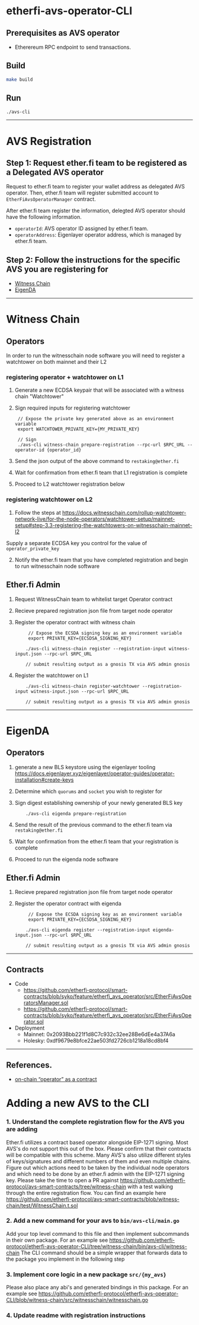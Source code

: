 # etherfi-avs-operator-CLI


## Prerequisites as AVS operator

- Etherereum RPC endpoint to send transactions.

## Build

```bash
make build
```

## Run

```bash
./avs-cli
```

---

# AVS Registration

## Step 1: Request ether.fi team to be registered as a Delegated AVS operator

Request to ether.fi team to register your wallet address as delegated AVS operator.
Then, ether.fi team will register submitted account to `EtherFiAvsOperatorManager` contract.

After ether.fi team register the information, delegted AVS operator should have the following information.
- `operatorId`: AVS operator ID assigned by ether.fi team.
- `operatorAddress`: Eigenlayer operator address, which is managed by ether.fi team.

## Step 2: Follow the instructions for the specific AVS you are registering for
* [Witness Chain](https://github.com/etherfi-protocol/etherfi-avs-operator-CLI/blob/witness-chain/README.md#witness-chain)
* [EigenDA](https://github.com/etherfi-protocol/etherfi-avs-operator-CLI/blob/witness-chain/README.md#eigenda)

---

# Witness Chain

## Operators
In order to run the witnesschain node software you will need to register a watchtower on both mainnet and their L2

### registering operator + watchtower on L1

1. Generate a new ECDSA keypair that will be associated with a witness chain "Watchtower"
2. Sign required inputs for registering watchtower

        // Expose the private key generated above as an environment variable
        export WATCHTOWER_PRIVATE_KEY={MY_PRIVATE_KEY}

        // Sign 
        ./avs-cli witness-chain prepare-registration --rpc-url $RPC_URL --operator-id {operator_id}

3. Send the json output of the above command to `restaking@ether.fi`
4. Wait for confirmation from ether.fi team that L1 registration is complete
5. Proceed to L2 watchtower registration below

### registering watchtower on L2

1. Follow the steps at https://docs.witnesschain.com/rollup-watchtower-network-live/for-the-node-operators/watchtower-setup/mainnet-setup#step-3.3-registering-the-watchtowers-on-witnesschain-mainnet-l2

Supply a separate ECDSA key you control for the value of `operator_private_key`

2. Notify the ether.fi team that you have completed registration and begin to run witnesschain node software
    

## Ether.fi Admin

1. Request WitnessChain team to whitelist target Operator contract
2. Recieve prepared registration json file from target node operator
3. Register the operator contract with witness chain

            // Expose the ECSDA signing key as an environment variable
            export PRIVATE_KEY={ECSDSA_SIGNING_KEY}

           ./avs-cli witness-chain register --registration-input witness-input.json --rpc-url $RPC_URL

           // submit resulting output as a gnosis TX via AVS admin gnosis

5. Register the watchtower on L1

           ./avs-cli witness-chain register-watchtower --registration-input witness-input.json --rpc-url $RPC_URL

           // submit resulting output as a gnosis TX via AVS admin gnosis

---

# EigenDA

## Operators

1. generate a new BLS keystore using the eigenlayer tooling https://docs.eigenlayer.xyz/eigenlayer/operator-guides/operator-installation#create-keys
2. Determine which `quorums` and `socket` you wish to register for
3. Sign digest establishing ownership of your newly generated BLS key

           ./avs-cli eigenda prepare-registration

4. Send the result of the previous command to the ether.fi team via `restaking@ether.fi`
5. Wait for confirmation from the ether.fi team that your registration is complete
6. Proceed to run the eigenda node software

## Ether.fi Admin

1. Recieve prepared registration json file from target node operator
2. Register the operator contract with eigenda

            // Expose the ECSDA signing key as an environment variable
            export PRIVATE_KEY={ECSDSA_SIGNING_KEY}

           ./avs-cli eigenda register --registration-input eigenda-input.json --rpc-url $RPC_URL

           // submit resulting output as a gnosis TX via AVS admin gnosis   

---


## Contracts
- Code
  - https://github.com/etherfi-protocol/smart-contracts/blob/syko/feature/etherfi_avs_operator/src/EtherFiAvsOperatorsManager.sol
  - https://github.com/etherfi-protocol/smart-contracts/blob/syko/feature/etherfi_avs_operator/src/EtherFiAvsOperator.sol
- Deployment
  - Mainnet: 0x2093Bbb221f1d8C7c932c32ee28Be6dEe4a37A6a
  - Holesky: 0xdf9679e8bfce22ae503fd2726cb1218a18cd8bf4

---

## References.
- [on-chain “operator” as a contract](https://etherfi.notion.site/Node-Operator-on-chain-operator-as-a-contract-9e86d3390a9e45df8c088d0c283a7dd1)

# Adding a new AVS to the CLI

### 1. Understand the complete registration flow for the AVS you are adding
Ether.fi utilizes a contract based operator alongside EIP-1271 signing. Most AVS's do not support this
out of the box. Please confirm that their contracts will be compatible with this scheme.
Many AVS's also utilize different styles of keys/signatures and different numbers of them and even multiple chains.
Figure out which actions need to be taken by the individual node operators and which need to be 
done by an ether.fi admin with the EIP-1271 signing key.
Please take the time to open a PR against https://github.com/etherfi-protocol/avs-smart-contracts/tree/witness-chain
with a test walking through the entire registration flow. You can find an example here https://github.com/etherfi-protocol/avs-smart-contracts/blob/witness-chain/test/WitnessChain.t.sol

### 2. Add a new command for your avs to `bin/avs-cli/main.go`
Add your top level command to this file and then implement subcommands in their own package.
For an example see https://github.com/etherfi-protocol/etherfi-avs-operator-CLI/tree/witness-chain/bin/avs-cli/witness-chain
The CLI command should be a simple wrapper that forwards data to the package you implement
in the following step

### 3. Implement core logic in a new package `src/{my_avs}`
Please also place any abi's and generated bindings in this package.
For an example see https://github.com/etherfi-protocol/etherfi-avs-operator-CLI/blob/witness-chain/src/witnesschain/witnesschain.go

### 4. Update readme with registration instructions
